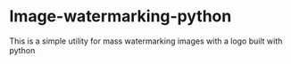 # Image-watermarking-python
This is a simple utility for mass watermarking images with a logo built with python 
